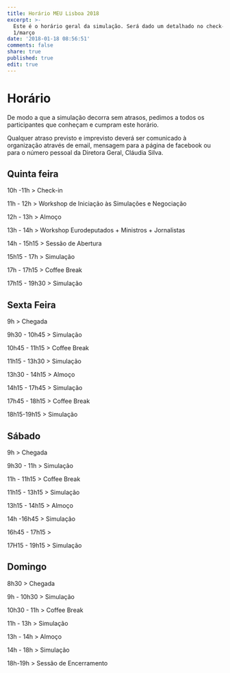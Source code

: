 ```yaml
---
title: Horário MEU Lisboa 2018
excerpt: >-
  Este é o horário geral da simulação. Será dado um detalhado no check-in, dia
  1/março
date: '2018-01-18 08:56:51'
comments: false
share: true
published: true
edit: true
---
```

# Horário

De modo a que a simulação decorra sem atrasos, pedimos a todos os participantes que conheçam e cumpram este horário.

Qualquer atraso previsto e imprevisto deverá ser comunicado à organização através de email, mensagem para a página de facebook ou para o número pessoal da Diretora Geral, Cláudia Silva. 

## Quinta feira

10h -11h > Check-in

11h - 12h > Workshop de Iniciação às Simulações e Negociação

12h - 13h > Almoço

13h - 14h > Workshop Eurodeputados + Ministros + Jornalistas

14h - 15h15 > Sessão de Abertura

15h15 - 17h > Simulação

17h - 17h15 > Coffee Break

17h15 - 19h30 > Simulação



## Sexta Feira

9h > Chegada

9h30 - 10h45 > Simulação

10h45 - 11h15 > Coffee Break

11h15 - 13h30 > Simulação

13h30 - 14h15 > Almoço

14h15 - 17h45 > Simulação

17h45 - 18h15 > Coffee Break

18h15-19h15 > Simulação



## Sábado

9h > Chegada

9h30 - 11h > Simulação

11h - 11h15 > Coffee Break

11h15 - 13h15 > Simulação

13h15 - 14h15 > Almoço

14h -16h45 > Simulação

16h45 - 17h15 > 

17H15 - 19h15 > Simulação



## **Domingo**

8h30 > Chegada

9h - 10h30 > Simulação

10h30 - 11h > Coffee Break

11h - 13h > Simulação

13h - 14h > Almoço

14h - 18h > Simulação

18h-19h > Sessão de Encerramento
